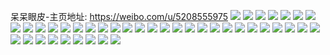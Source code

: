 呆呆眼皮-主页地址: https://weibo.com/u/5208555975 
![](https://wx4.sinaimg.cn/mw2000/005Guzllly1h9jqo56r1uj30ra10ddoa.jpg) 
![](https://wx4.sinaimg.cn/mw2000/005Guzllly1h9jqnyl75oj30zk1bek0r.jpg) 
![](https://wx4.sinaimg.cn/mw2000/005Guzllly1h9jqo1rovyj30zk1betge.jpg) 
![](https://wx4.sinaimg.cn/mw2000/005Guzllly1h9jqo0e33sj30zk1be469.jpg) 
![](https://wx4.sinaimg.cn/mw2000/005Guzllly1h9jqnxgrgcj30zk1bethb.jpg) 
![](https://wx4.sinaimg.cn/mw2000/005Guzllly1h9jqo3wuksj30v815ndrn.jpg) 
![](https://wx4.sinaimg.cn/mw2000/005Guzllly1h9iiw806paj32c0340hdu.jpg) 
![](https://wx4.sinaimg.cn/mw2000/005Guzllly1h9iiwad2hvj32a231fb29.jpg) 
![](https://wx4.sinaimg.cn/mw2000/005Guzllly1h9iiw1on3mj32c03404qq.jpg) 
![](https://wx4.sinaimg.cn/mw2000/005Guzllly1h9hxtrxlezj333y2eoqv6.jpg) 
![](https://wx4.sinaimg.cn/mw2000/005Guzllly1h9hxtuj9tfj32bz2d4x6p.jpg) 
![](https://wx4.sinaimg.cn/mw2000/005Guzllly1h9hxtwsopjj33402c0b2b.jpg) 
![](https://wx4.sinaimg.cn/mw2000/005Guzllly1h9hxttjsr6j33402c04qq.jpg) 
![](https://wx4.sinaimg.cn/mw2000/005Guzllly1h9hxtyztk4j334022ou0y.jpg) 
![](https://wx4.sinaimg.cn/mw2000/005Guzllly1h9hxu31pllj31ff1ffaq2.jpg) 
![](https://wx4.sinaimg.cn/mw2000/005Guzllly1h9hxtzbkz3j30yc0nagsq.jpg) 
![](https://wx4.sinaimg.cn/mw2000/005Guzllly1h9hxtuu86lj30qo0hsaeh.jpg) 
![](https://wx4.sinaimg.cn/mw2000/005Guzllly1h9hxty2gujj334022ou0x.jpg) 
![](https://wx4.sinaimg.cn/mw2000/005Guzllly1h9hxu2qr7hj32io1w0hdt.jpg) 
![](https://wx4.sinaimg.cn/mw2000/005Guzllly1h9hxu3v8dmj33402c0b2a.jpg) 
![](https://wx4.sinaimg.cn/mw2000/005Guzllly1h9hxu07484j33402c0qv6.jpg) 
![](https://wx4.sinaimg.cn/mw2000/005Guzllly1h9hxu5axuzj33402c0hdu.jpg) 
![](https://wx4.sinaimg.cn/mw2000/005Guzllly1h9hy1ic6ugj32yo1o0000.jpg) 
![](https://wx4.sinaimg.cn/mw2000/005Guzllly1h9hxwfof6vj30np0ht0wk.jpg) 
![](https://wx4.sinaimg.cn/mw2000/005Guzllly1h9hxu26bnzj32bk1jkb2a.jpg) 
![](https://wx4.sinaimg.cn/mw2000/005Guzllly1h9hxu4i0frj32801o0e81.jpg) 
![](https://wx4.sinaimg.cn/mw2000/005Guzllly1h9hw2e5w53j30u03c07wh.jpg) 
![](https://wx4.sinaimg.cn/mw2000/005Guzllly1h9hw2fkd9xj30wi1yce81.jpg) 
![](https://wx4.sinaimg.cn/mw2000/005Guzllly1h9hw2eflo6j30u00u0te5.jpg) 
![](https://wx4.sinaimg.cn/mw2000/005Guzllly1h9hw2pdj5uj30wi1ychas.jpg) 
![](https://wx4.sinaimg.cn/mw2000/005Guzllly1h9hw2i1q56j30wi1ycb29.jpg) 
![](https://wx4.sinaimg.cn/mw2000/005Guzllly1h9hw2jim6hj30wi1yc4lp.jpg) 
![](https://wx4.sinaimg.cn/mw2000/005Guzllly1h9hw2kwnvbj30wi1yc4qc.jpg) 
![](https://wx4.sinaimg.cn/mw2000/005Guzllly1h9hw2mjzfbj30wi1ychdt.jpg) 
![](https://wx4.sinaimg.cn/mw2000/005Guzllly1h9hw2xco2tj30wi1ycnk0.jpg) 
![](https://wx4.sinaimg.cn/mw2000/005Guzllly1h9hw2qlfsgj30wi1yc1kx.jpg) 
![](https://wx4.sinaimg.cn/mw2000/005Guzllly1h9hw2nyqn5j30wi1yc7un.jpg) 
![](https://wx4.sinaimg.cn/mw2000/005Guzllly1h9hw2t93mhj30wi1ychdt.jpg) 
![](https://wx4.sinaimg.cn/mw2000/005Guzllly1h9hw2u2a61j30wi1yck7t.jpg) 
![](https://wx4.sinaimg.cn/mw2000/005Guzllly1h9hw2vfwrkj30wi1yc4qp.jpg) 
![](https://wx4.sinaimg.cn/mw2000/005Guzllly1h9hw2wk3lfj30wi1yc1kx.jpg) 
